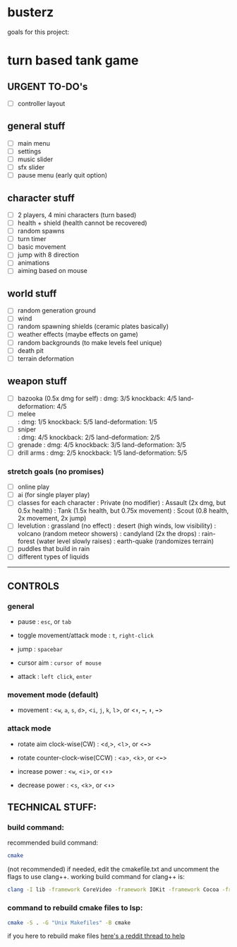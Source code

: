 # busterz

goals for this project:

# turn based tank game

## URGENT TO-DO's

- [ ] controller layout

## general stuff

- [ ] main menu
- [ ] settings
- [ ] music slider
- [ ] sfx slider
- [ ] pause menu (early quit option)

## character stuff

- [ ] 2 players, 4 mini characters (turn based)
- [ ] health + shield (health cannot be recovered)
- [ ] random spawns
- [ ] turn timer
- [ ] basic movement
- [ ] jump with 8 direction
- [ ] animations
- [ ] aiming based on mouse

## world stuff

- [ ] random generation ground
- [ ] wind
- [ ] random spawning shields (ceramic plates basically)
- [ ] weather effects (maybe effects on game)
- [ ] random backgrounds (to make levels feel unique)
- [ ] death pit
- [ ] terrain deformation

## weapon stuff

- [ ] bazooka (0.5x dmg for self)
      : dmg: 3/5 knockback: 4/5 land-deformation: 4/5
- [ ] melee  
       : dmg: 1/5 knockback: 5/5 land-deformation: 1/5
- [ ] sniper  
       : dmg: 4/5 knockback: 2/5 land-deformation: 2/5
- [ ] grenade
      : dmg: 4/5 knockback: 3/5 land-deformation: 3/5
- [ ] drill arms
      : dmg: 2/5 knockback: 1/5 land-deformation: 5/5

### stretch goals (no promises)

- [ ] online play
- [ ] ai (for single player play)
- [ ] classes for each character
      : Private (no modifier)
      : Assault (2x dmg, but 0.5x health)
      : Tank (1.5x health, but 0.75x movement)
      : Scout (0.8 health, 2x movement, 2x jump)
- [ ] levelution
      : grassland (no effect)
      : desert (high winds, low visibility)
      : volcano (random meteor showers)
      : candyland (2x the drops)
      : rain-forest (water level slowly raises)
      : earth-quake (randomizes terrain)
- [ ] puddles that build in rain
- [ ] different types of liquids

---

## CONTROLS

### general

- pause
  : `esc`, or `tab`

- toggle movement/attack mode
  : `t`, `right-click`

- jump
  : `spacebar`

- cursor aim
  : `cursor of mouse`

- attack
  : `left click`, `enter`

### movement mode (default)

- movement
  : <`w`, `a`, `s`, `d`>, <`i`, `j`, `k`, `l`>, or <`⬆️`, `⬅️`, `⬇️`, `➡️`>

### attack mode

- rotate aim clock-wise(CW)
  : <`d`,>, <`l`>, or <`➡️`>

- rotate counter-clock-wise(CCW)
  : <`a`>, <`k`>, or <`⬅️`>

- increase power
  : <`w`, <`i`>, or <`⬆️`>

- decrease power
  : <`s`, <`k`>, or <`⬇️`>

## TECHNICAL STUFF:

### build command:

recommended build command:

```bash
cmake
```

(not recommended) if needed, edit the cmakefile.txt and uncomment the flags to use clang++. working build command for clang++ is:

```bash
clang -I lib -framework CoreVideo -framework IOKit -framework Cocoa -framework GLUT -framework OpenGL ./lib/libraylib.a ./src/main.cpp -o CLICKTHISDUMMY
```

### command to rebuild cmake files to lsp:

```bash
cmake -S . -G "Unix Makefiles" -B cmake
```

if you here to rebuild make files [here's a reddit thread to help](https://www.reddit.com/r/neovim/comments/17rhvtl/guide_how_to_use_clangd_cc_lsp_in_any_project/)

